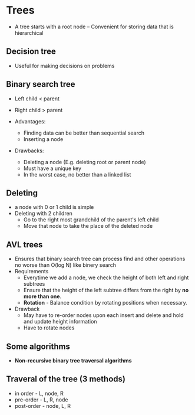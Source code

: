 # Trees
- A tree starts with a root node
– Convenient for storing data that is hierarchical

## Decision tree
- Useful for making decisions on problems

## Binary search tree

- Left child  < parent
- Right child > parent

- Advantages:
    - Finding data can be better than sequential search
    - Inserting a node

- Drawbacks:
    - Deleting a node (E.g. deleting root or parent node)
    - Must have a unique key
    - In the worst case, no better than a linked list

## Deleting
-  a node with 0 or 1 child is simple
-  Deleting with 2 children
    +  Go to the right most grandchild of the parent's left child
    +  Move that node to take the place of the deleted node

## AVL trees
- Ensures that binary search tree can process find and other operations no worse than O(log N) like binery search
- Requirements
    + Everytime we add a node, we check the height of both left and right subtrees
    + Ensure that the height of the left subtree differs from the right by **no more than one**.
    + **Rotation** - Balance condition by rotating positions when necessary.
- Drawback
    - May have to re-order nodes upon each insert and delete and hold and update height information
    - Have to rotate nodes

## Some algorithms
- **Non-recursive binary tree traversal algorithms**

## Traveral of the tree (3 methods)
- in order - L, node, R
- pre-order - L, R, node
- post-order - node, L, R
